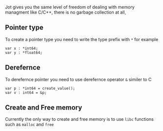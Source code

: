 Jot gives you the same level of freedom of dealing with memory managment like C/C++,
there is no garbage collection at all, 

## Pointer type

To create a pointer type you need to write the type prefix with `*` for example

```
var x : *int64;
var y : *float64;
```

## Derefernce

To derefernce pointer you need to use derefernce operator `&` similer to C

```
var p : *int64 = create_value();
var v : int64 = &p;
```

## Create and Free memory

Currently the only way to create and free memory is to use `libc` functions such as `malloc` and `free`